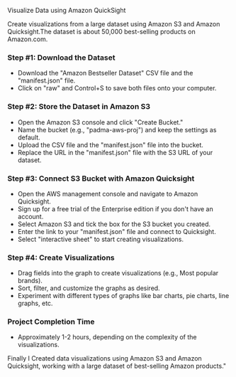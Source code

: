 Visualize Data using Amazon QuickSight 

Create visualizations from a large dataset using Amazon S3 and Amazon Quicksight.The dataset is about 50,000 best-selling products on Amazon.com.

### Step #1: Download the Dataset
- Download the "Amazon Bestseller Dataset" CSV file and the "manifest.json" file.
- Click on "raw" and Control+S to save both files onto your computer.

### Step #2: Store the Dataset in Amazon S3
- Open the Amazon S3 console and click "Create Bucket."
- Name the bucket (e.g., "padma-aws-proj") and keep the settings as default.
- Upload the CSV file and the "manifest.json" file into the bucket.
- Replace the URL in the "manifest.json" file with the S3 URL of your dataset.

### Step #3: Connect S3 Bucket with Amazon Quicksight
- Open the AWS management console and navigate to Amazon Quicksight.
- Sign up for a free trial of the Enterprise edition if you don't have an account.
- Select Amazon S3 and tick the box for the S3 bucket you created.
- Enter the link to your "manifest.json" file and connect to Quicksight.
- Select "interactive sheet" to start creating visualizations.

### Step #4: Create Visualizations
- Drag fields into the graph to create visualizations (e.g., Most popular brands).
- Sort, filter, and customize the graphs as desired.
- Experiment with different types of graphs like bar charts, pie charts, line graphs, etc.

### Project Completion Time
- Approximately 1-2 hours, depending on the complexity of the visualizations.

Finally I Created data visualizations using Amazon S3 and Amazon Quicksight, working with a large dataset of best-selling Amazon products."
